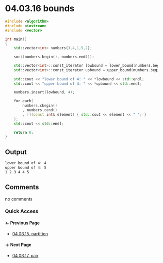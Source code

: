 # 04.03.16 bounds

```cxx
#include <algorithm>
#include <iostream>
#include <vector>

int main()
{
    std::vector<int> numbers{3,4,1,5,2};

    sort(numbers.begin(), numbers.end());

    std::vector<int>::const_iterator lowbound = lower_bound(numbers.begin(), numbers.end(), 4);
    std::vector<int>::const_iterator upbound = upper_bound(numbers.begin(), numbers.end(), 4);
    
    std::cout << "lower bound of 4: " << *lowbound << std::endl;
    std::cout << "upper bound of 4: " << *upbound << std::endl;

    numbers.insert(lowbound, 4);

    for_each(
        numbers.cbegin()
        , numbers.cend()
        , [](const int& element) { std::cout << element << " "; }
    );
    std::cout << std::endl;

    return 0;
}

```

## Output

```txt
lower bound of 4: 4
upper bound of 4: 5
1 2 3 4 4 5 
```

## Comments

no comments

### Quick Access

<div class="previous_page pagination">

#### &#8592; Previous Page

* [04.03.15. partition](./../../04.more_stl/03.algorithms/15.partition.md)

</div>
<div class="next_page pagination">

#### &#8594; Next Page

* [04.03.17. pair](./../../04.more_stl/03.algorithms/17.pair.md)

</div>
